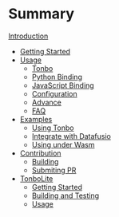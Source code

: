 # Summary

[Introduction](./introduction.md)

- [Getting Started](./start.md)
- [Usage]()
  - [Tonbo](./usage/tonbo.md)
  - [Python Binding](./usage/python.md)
  - [JavaScript Binding](./usage/wasm.md)
  - [Configuration](./usage/conf.md)
  - [Advance](./usage/advance.md)
  - [FAQ](./usage/faq.md)
- [Examples](./examples/index.md)
  - [Using Tonbo](./examples/declare.md)
  - [Integrate with Datafusio](./examples/datafusion.md)
  - [Using under Wasm](./examples/wasm.md)
- [Contribution]()
  - [Building](./contribution/build.md)
  - [Submiting PR](./contribution/pr.md)
- [TonboLite](./tonbolite/index.md)
  - [Getting Started](./tonbolite/start.md)
  - [Building and Testing](./tonbolite/build.md)
  - [Usage](./tonbolite/usage.md)
